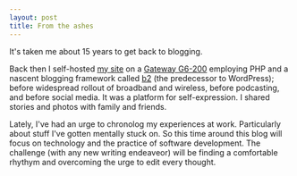 ```yaml
---
layout: post
title: From the ashes
---
```


It's taken me about 15 years to get back to blogging.  

Back then I self-hosted [my site](https://web.archive.org/web/20020924155614/http://fastnsilver.mine.nu:80/) on a [Gateway G6-200](https://books.google.com/books?id=WVbZSlyrT5kC&pg=PA41&lpg=PA41&dq=gateway+1996+pentium+pro+tower&source=bl&ots=Vu3MTc2T2M&sig=DJ8SjTIl7z12D2QUss7Nd0GQtk8&hl=en&sa=X&ved=0ahUKEwidvf3DhqLVAhUS3GMKHTVeDpsQ6AEIQjAI#v=onepage&q=gateway%201996%20pentium%20pro%20tower&f=false) employing PHP and a nascent blogging framework called [b2](http://cafelog.com) (the predecessor to WordPress); before widespread rollout of broadband and wireless, before podcasting, and before social media.  It was a platform for self-expression.  I shared stories and photos with family and friends.  

Lately, I've had an urge to chronolog my experiences at work.  Particularly about stuff I've gotten mentally stuck on.  So this time around this blog will focus on technology and the practice of software development.  The challenge (with any new writing endeaveor) will be finding a comfortable rhythym and overcoming the urge to edit every thought. 